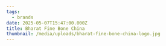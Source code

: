 ```yaml
---
tags:
  - brands
date: 2025-05-07T15:47:00.000Z
title: Bharat Fine Bone China
thumbnail: /media/uploads/bharat-fine-bone-china-logo.jpg
---
```

